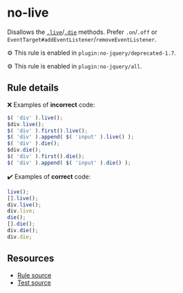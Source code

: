 # no-live

Disallows the [`.live`](https://api.jquery.com/live/)/[`.die`](https://api.jquery.com/die/) methods. Prefer `.on`/`.off` or `EventTarget#addEventListener`/`removeEventListener`.

⚙️ This rule is enabled in `plugin:no-jquery/deprecated-1.7`.

⚙️ This rule is enabled in `plugin:no-jquery/all`.

## Rule details

❌ Examples of **incorrect** code:
```js
$( 'div' ).live();
$div.live();
$( 'div' ).first().live();
$( 'div' ).append( $( 'input' ).live() );
$( 'div' ).die();
$div.die();
$( 'div' ).first().die();
$( 'div' ).append( $( 'input' ).die() );
```

✔️ Examples of **correct** code:
```js
live();
[].live();
div.live();
div.live;
die();
[].die();
div.die();
div.die;
```

## Resources

* [Rule source](/src/rules/no-live.js)
* [Test source](/tests/rules/no-live.js)
